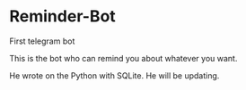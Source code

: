 # Reminder-Bot
First telegram bot

This is the bot who can remind you about whatever you want.

He wrote on the Python with SQLite.
He will be updating.
